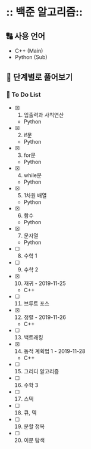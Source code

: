# :: 백준 알고리즘::

## :capital_abcd: 사용 언어
- C++ (Main)
- Python (Sub)

## :rainbow: 단계별로 풀어보기
  
  ### :memo: To Do List
  - [x] 1. 입출력과 사칙연산
    - Python
  - [x] 2. if문
    - Python
  - [x] 3. for문
    - Python
  - [x] 4. while문
    - Python
  - [x] 5. 1차원 배열
    - Python
  - [x] 6. 함수
    - Python
  - [x] 7. 문자열
    - Python
  - [ ] 8. 수학 1
  - [ ] 9. 수학 2
  - [x] 10. 재귀 - 2019-11-25
    - C++
  - [ ] 11. 브루트 포스
  - [x] 12. 정렬 - 2019-11-26
    - C++
  - [ ] 13. 백트래킹
  - [x] 14. 동적 계획법 1 - 2019-11-28
    - C++
  - [ ] 15. 그리디 알고리즘
  - [ ] 16. 수학 3
  - [ ] 17. 스택
  - [ ] 18. 큐, 덱
  - [ ] 19. 분할 정복
  - [ ] 20. 이분 탐색

